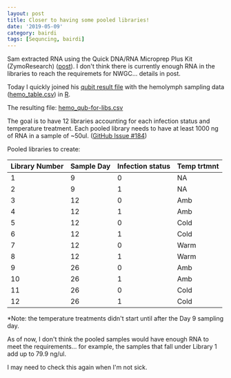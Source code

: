 ```yaml
---
layout: post
title: Closer to having some pooled libraries!
date: '2019-05-09'
category: bairdi
tags: [Sequncing, bairdi]
---
```

Sam extracted RNA using the Quick DNA/RNA Microprep Plus Kit (ZymoResearch) ([post](https://robertslab.github.io/sams-notebook/2019/04/30/RNA-Isolation-and-Quantification-C.bairdi-Hemolymph-Pellet-in-RNAlater.html)). I don't think there is currently enough RNA in the libraries to reach the requiremets for NWGC... details in post. 


Today I quickly joined his [qubit result file](https://docs.google.com/spreadsheets/d/1EMhrPAYvMkduAQWxO_TS3MB2P_8dk9S7JWv5vtUDCDQ/edit?usp=sharing) with the hemolymph sampling data ([hemo_table.csv](https://github.com/RobertsLab/project-crab/blob/master/analyses/hemo_table.csv)) in [R](https://github.com/RobertsLab/project-crab/blob/master/scripts/0509-samples-for-libs.R). 

The resulting file: [hemo_qub-for-libs.csv](https://github.com/RobertsLab/project-crab/blob/master/analyses/hemo_qub-for-libs.csv)

The goal is to have 12 libraries accounting for each infection status and temperature treatment. Each pooled library needs to have at least 1000 ng of RNA in a sample of ~50ul. ([GitHub Issue #184](https://github.com/RobertsLab/resources/issues/184))

Pooled libraries to create: 

| Library Number | Sample Day | Infection status | Temp trtmnt |
|----------------|------------|------------------|-------------|
| 1              | 9          | 0                | NA          |
| 2              | 9          | 1                | NA          |
| 3              | 12         | 0                | Amb         |
| 4              | 12         | 1                | Amb         |
| 5              | 12         | 0                | Cold        |
| 6              | 12         | 1                | Cold        |
| 7              | 12         | 0                | Warm        |
| 8              | 12         | 1                | Warm        |
| 9              | 26         | 0                | Amb         |
| 10             | 26         | 1                | Amb         |
| 11             | 26         | 0                | Cold        |
| 12             | 26         | 1                | Cold        |


*Note: the temperature treatments didn't start until after the Day 9 sampling day.

As of now, I don't think the pooled samples would have enough RNA to meet the requirements... for example, the samples that fall under Library 1 add up to 79.9 ng/ul. 

I may need to check this again when I'm not sick.
